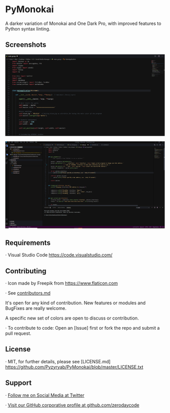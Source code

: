 # PyMonokai

A darker variation of Monokai and One Dark Pro, with improved features to Python syntax linting.


## Screenshots

![Screenshot 01](https://github.com/Pyzyryab/PyMonokai/blob/master/images/screenshots/photo2.png "Screenshot #01")

![Screenshot 02](https://github.com/Pyzyryab/PyMonokai/blob/master/images/screenshots/photo1.png "Screenshot #02")

## Requirements

· Visual Studio Code https://code.visualstudio.com/


## Contributing

· Icon made by Freepik from https://www.flaticon.com

· See [contributors.md](https://github.com/Pyzyryab/PyMonokai/blob/master/contributors.md)


It's open for any kind of contribution. New features or modules and BugFixes are really welcome.

A specific new set of colors are open to discuss or contribution.

· To contribute to code: Open an [Issue] first or fork the repo and submit a pull request.


## License

· MIT, for further details, please see [LICENSE.md] https://github.com/Pyzyryab/PyMonokai/blob/master/LICENSE.txt


## Support

· [Follow me on Social Media at Twitter](https://twitter.com/pyzyryab)

· [Visit our GitHub corporative profile at github.com/zerodaycode](https://github.com/zerodaycode)
